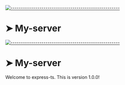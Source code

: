 <!-- ⚠️ This README has been generated from the file(s) "blueprint.md" ⚠️-->
[![-----------------------------------------------------](https://raw.githubusercontent.com/andreasbm/readme/master/assets/lines/colored.png)](#my-server)

# ➤ My-server

[![-----------------------------------------------------](https://raw.githubusercontent.com/andreasbm/readme/master/assets/lines/colored.png)](#my-server)

# ➤ My-server

Welcome to express-ts. This is version 1.0.0!